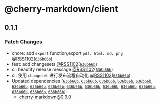 # @cherry-markdown/client

## 0.1.1

### Patch Changes

- chore: add `export` function,export `pdf`、`html`、`md`、`png` [@RSS1102](https://github.com/RSS1102)([`636b66b`](https://github.com/RSS1102/cherry-markdown-test-3/commit/636b66bb048e746a512ee062ef78c4d780d976e2))
- feat: add changesets [@RSS1102](https://github.com/RSS1102)([`636b66b`](https://github.com/RSS1102/cherry-markdown-test-3/commit/636b66bb048e746a512ee062ef78c4d780d976e2))
- ci: beautify release message [@RSS1102](https://github.com/RSS1102)([`636b66b`](https://github.com/RSS1102/cherry-markdown-test-3/commit/636b66bb048e746a512ee062ef78c4d780d976e2))
- ci: 使用 `changeset` 进行发布流程自动化 [@RSS1102](https://github.com/RSS1102)([`636b66b`](https://github.com/RSS1102/cherry-markdown-test-3/commit/636b66bb048e746a512ee062ef78c4d780d976e2))
- Updated dependencies [[`636b66b`](https://github.com/RSS1102/cherry-markdown-test-3/commit/636b66bb048e746a512ee062ef78c4d780d976e2), [`636b66b`](https://github.com/RSS1102/cherry-markdown-test-3/commit/636b66bb048e746a512ee062ef78c4d780d976e2), [`636b66b`](https://github.com/RSS1102/cherry-markdown-test-3/commit/636b66bb048e746a512ee062ef78c4d780d976e2), [`636b66b`](https://github.com/RSS1102/cherry-markdown-test-3/commit/636b66bb048e746a512ee062ef78c4d780d976e2), [`636b66b`](https://github.com/RSS1102/cherry-markdown-test-3/commit/636b66bb048e746a512ee062ef78c4d780d976e2), [`636b66b`](https://github.com/RSS1102/cherry-markdown-test-3/commit/636b66bb048e746a512ee062ef78c4d780d976e2), [`636b66b`](https://github.com/RSS1102/cherry-markdown-test-3/commit/636b66bb048e746a512ee062ef78c4d780d976e2), [`636b66b`](https://github.com/RSS1102/cherry-markdown-test-3/commit/636b66bb048e746a512ee062ef78c4d780d976e2), [`636b66b`](https://github.com/RSS1102/cherry-markdown-test-3/commit/636b66bb048e746a512ee062ef78c4d780d976e2), [`636b66b`](https://github.com/RSS1102/cherry-markdown-test-3/commit/636b66bb048e746a512ee062ef78c4d780d976e2), [`636b66b`](https://github.com/RSS1102/cherry-markdown-test-3/commit/636b66bb048e746a512ee062ef78c4d780d976e2), [`636b66b`](https://github.com/RSS1102/cherry-markdown-test-3/commit/636b66bb048e746a512ee062ef78c4d780d976e2), [`636b66b`](https://github.com/RSS1102/cherry-markdown-test-3/commit/636b66bb048e746a512ee062ef78c4d780d976e2), [`636b66b`](https://github.com/RSS1102/cherry-markdown-test-3/commit/636b66bb048e746a512ee062ef78c4d780d976e2), [`636b66b`](https://github.com/RSS1102/cherry-markdown-test-3/commit/636b66bb048e746a512ee062ef78c4d780d976e2), [`636b66b`](https://github.com/RSS1102/cherry-markdown-test-3/commit/636b66bb048e746a512ee062ef78c4d780d976e2)]:
  - cherry-markdown@0.9.0
